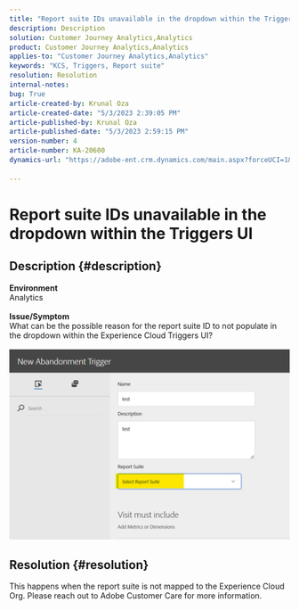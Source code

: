 ```yaml
---
title: "Report suite IDs unavailable in the dropdown within the Triggers UI"
description: Description
solution: Customer Journey Analytics,Analytics
product: Customer Journey Analytics,Analytics
applies-to: "Customer Journey Analytics,Analytics"
keywords: "KCS, Triggers, Report suite"
resolution: Resolution
internal-notes: 
bug: True
article-created-by: Krunal Oza
article-created-date: "5/3/2023 2:39:05 PM"
article-published-by: Krunal Oza
article-published-date: "5/3/2023 2:59:15 PM"
version-number: 4
article-number: KA-20600
dynamics-url: "https://adobe-ent.crm.dynamics.com/main.aspx?forceUCI=1&pagetype=entityrecord&etn=knowledgearticle&id=1cb8f33f-c0e9-ed11-a7c6-6045bd006b4b"

---
```

# Report suite IDs unavailable in the dropdown within the Triggers UI

## Description {#description}

<b>Environment</b><br>Analytics<br> <br><b>Issue/Symptom</b><br>What can be the possible reason for the report suite ID to not populate in the dropdown within the Experience Cloud Triggers UI?

![](assets/___20b8f33f-c0e9-ed11-a7c6-6045bd006b4b___.png)

## Resolution {#resolution}

This happens when the report suite is not mapped to the Experience Cloud Org. Please reach out to Adobe Customer Care for more information.

<br> 